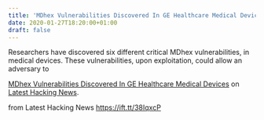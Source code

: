 ```yaml
---
title: 'MDhex Vulnerabilities Discovered In GE Healthcare Medical Devices'
date: 2020-01-27T18:20:00+01:00
draft: false
---
```


Researchers have discovered six different critical MDhex vulnerabilities, in medical devices. These vulnerabilities, upon exploitation, could allow an adversary to

[MDhex Vulnerabilities Discovered In GE Healthcare Medical Devices](https://latesthackingnews.com/2020/01/27/mdhex-vulnerabilities-discovered-in-ge-healthcare-medical-devices/) on [Latest Hacking News](https://latesthackingnews.com).

  
  
from Latest Hacking News https://ift.tt/38IqxcP